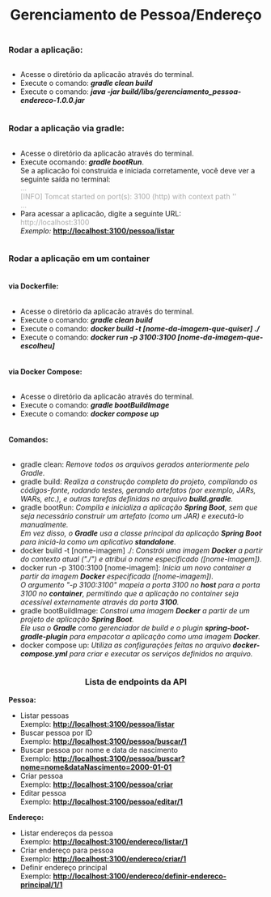<div
    style="
    display: flex;
    flex-direction: column;
" >
  <h1 style="text-align: center" >Gerenciamento de Pessoa/Endereço</h1 >
  <h3 >Rodar a aplicação:</h3 >
  <ul >
    <li >Acesse o diretório da aplicacão através do terminal.</li >
    <li >Execute o comando: <b ><i >gradle clean build</i ></b ></li >
    <li >
      Execute o comando: <i ><b >java -jar build/libs/gerenciamento_pessoa-endereco-1.0.0.jar</b ></i >
    </li >
  </ul >
  <h3 >Rodar a aplicação via gradle:</h3 >
  <ul >
    <li >Acesse o diretório da aplicacão através do terminal.</li >
    <li >
      Execute ocomando: <b ><i >gradle bootRun</i ></b >.
      <br >
      Se a aplicacão foi construída e iniciada corretamente, você deve ver a seguinte saída no terminal:
      <br >
      <span style="color: darkgray" >
        ...
        <br >
        [INFO] Tomcat started on port(s): 3100 (http) with context path ''
        <br >
        ...
      </span >
    </li >
    <li >
      Para acessar a aplicacão, digite a seguinte URL:
      <br >
      <span style="color: darkgray" >http://localhost:3100</span >
      <br >
      <i >Exemplo: </i >
      <b style="color: darkgray" >
        <a href="http://localhost:3100" >http://localhost:3100/pessoa/listar</a >
      </b >
    </li >
  </ul >
  <h3 >Rodar a aplicação em um container</h3 >
  <h4 >via Dockerfile:</h4 >
  <ul >
    <li >
      Acesse o diretório da aplicacão através do terminal.
    </li >
    <li >
      Execute o comando: <b ><i >gradle clean build</i ></b >
    </li >
    <li >
      Execute o comando: <b ><i >docker build -t [nome-da-imagem-que-quiser] ./</i ></b >
    </li >
    <li >
      Execute o comando: <b ><i >docker run -p 3100:3100 [nome-da-imagem-que-escolheu]</i ></b >
    </li >
  </ul >
  <h4 >via Docker Compose:</h4 >
  <ul >
    <li >
      Acesse o diretório da aplicacão através do terminal.
    </li >
    <li >
      Execute o comando: <i ><b >gradle bootBuildImage</b ></i >
    </li >
    <li >
      Execute o comando: <i ><b >docker compose up</b ></i >
    </li >
  </ul >
  <h4 >Comandos:</h4 >
  <ul >
    <li >
      gradle clean: <i >Remove todos os arquivos gerados anteriormente pelo Gradle.</i >
    </li >
    <li >
      gradle build: <i >Realiza a construção completa do projeto, compilando os códigos-fonte, rodando testes, gerando
      artefatos (por exemplo, JARs, WARs, etc.), e outras tarefas definidas no arquivo <b >build.gradle</b >.</i >
    </li >
    <li >
      gradle bootRun: <i >Compila e inicializa a aplicação <b >Spring Boot</b >, sem que seja necessário construir um
      artefato (como um JAR) e executá-lo manualmente.
      <br >
      Em vez disso, o <b >Gradle</b > usa a classe principal da aplicação <b >Spring Boot</b > para iniciá-la como um
      aplicativo <b >standalone</b >.
    </i >
    </li >
    <li >
      docker build -t [nome-imagem] ./: <i >
      Constrói uma imagem <b >Docker</b > a partir do contexto atual ("./") e
      atribui o nome especificado ([nome-imagem]).
    </i >
    </li >
    <li >
      docker run -p 3100:3100 [nome-imagem]: <i >
      Inicia um novo container a partir da imagem <b >Docker</b > especificada ([nome-imagem]).
      <br >
      O argumento "-p 3100:3100" mapeia a porta 3100 no <b >host</b > para a porta 3100 no <b >container</b >,
      permitindo que a aplicação no container seja acessível externamente através da porta <b >3100</b >.
    </i >
    </li >
    <li >
      gradle bootBuildImage: <i >
      Constroi uma imagem <b >Docker</b > a partir de um projeto de aplicação <b >Spring Boot</b >.
      <br >
      Ele usa o <b >Gradle</b > como gerenciador de build e o plugin <b >spring-boot-gradle-plugin</b > para empacotar a
      aplicação como uma imagem <b >Docker</b >.
    </i >
    </li >
    <li >
      docker compose up: <i >
      Utiliza as configurações feitas no arquivo <b >docker-compose.yml</b >
      para criar e executar os serviços definidos no arquivo.
    </i >
    </li >
  </ul >
  <h3 style="text-align: center" >Lista de endpoints da API</h3 >
  <div >
    <b >Pessoa:</b >
    <ul >
      <li >
        <span >Listar pessoas</span >
        <br >
        <span >Exemplo:</span >
        <a href="http://localhost:3100/pessoa/listar" target="_blank" >
          <b >http://localhost:3100/pessoa/listar</b >
        </a >
      </li >
      <li >
        <span >Buscar pessoa por ID</span >
        <br >
        <span >Exemplo:</span >
        <a href="http://localhost:3100/pessoa/buscar/" target="_blank" >
          <b >http://localhost:3100/pessoa/buscar/1</b >
        </a >
      </li >
      <li >
        <span >Buscar pessoa por nome e data de nascimento</span >
        <br >
        <span >Exemplo:</span >
        <a href="http://localhost:3100/pessoa/buscar?nome=nome&dataNascimento=2000-01-01" target="_blank" >
          <b >http://localhost:3100/pessoa/buscar?nome=nome&dataNascimento=2000-01-01</b >
        </a >
      </li >
      <li >
        <span >Criar pessoa</span >
        <br >
        <span >Exemplo:</span >
        <a href="http://localhost:3100/pessoa/criar" target="_blank" >
          <b >http://localhost:3100/pessoa/criar</b >
        </a >
      </li >
      <li >
        <span >Editar pessoa</span >
        <br >
        <span >Exemplo:</span >
        <a href="http://localhost:3100/pessoa/editar/1" target="_blank" >
          <b >http://localhost:3100/pessoa/editar/1</b >
        </a >
      </li >
    </ul >
    <b >Endereço:</b >
    <ul >
      <li >
        <span >Listar endereços da pessoa</span >
        <br >
        <span >Exemplo:</span >
        <a href="http://localhost:3100/endereco/listar/1" target="_blank" >
          <b >http://localhost:3100/endereco/listar/1</b >
        </a >
      </li >
      <li >
        <span >Criar endereço para pessoa</span >
        <br >
        <span >Exemplo:</span >
        <a href="http://localhost:3100/endereco/criar/1" target="_blank" >
          <b >http://localhost:3100/endereco/criar/1</b >
        </a >
      </li >
      <li >
        <span >Definir endereço principal</span >
        <br >
        <span >Exemplo:</span >
        <a href="http://localhost:3100/endereco/definir-endereco-principal/1/1" target="_blank" >
          <b >http://localhost:3100/endereco/definir-endereco-principal/1/1</b >
        </a >
      </li >
    </ul >
  </div >
</div >
